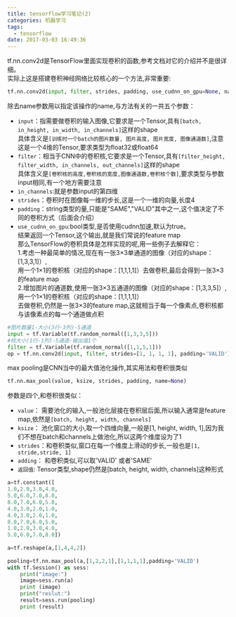 ```yaml
---
title: tensorflow学习笔记(2)
categories: 机器学习
tags:
  - tensorflow
date: 2017-03-03 16:49:36
---
```


tf.nn.conv2d是TensorFlow里面实现卷积的函数,参考文档对它的介绍并不是很详细。   
实际上这是搭建卷积神经网络比较核心的一个方法,非常重要:   
```python 
tf.nn.conv2d(input, filter, strides, padding, use_cudnn_on_gpu=None, name=None)
```
除去name参数用以指定该操作的name,与方法有关的一共五个参数：  
* `input`：指需要做卷积的输入图像,它要求是一个Tensor,具有`[batch, in_height, in_width, in_channels]`这样的shape    
具体含义是`[训练时一个batch的图片数量, 图片高度, 图片宽度, 图像通道数]`,注意这是一个4维的Tensor,要求类型为float32或float64      
* `filter`：相当于CNN中的卷积核,它要求是一个Tensor,具有`[filter_height, filter_width, in_channels, out_channels]`这样的shape    
具体含义是`[卷积核的高度,卷积核的宽度,图像通道数,卷积核个数]`,要求类型与参数input相同,有一个地方需要注意  
* `in_channels`:就是参数input的第四维
* `strides`：卷积时在图像每一维的步长,这是一个一维的向量,长度4    
* `padding`：string类型的量,只能是"SAME","VALID"其中之一,这个值决定了不同的卷积方式（后面会介绍）  
* `use_cudnn_on_gpu`:bool类型,是否使用cudnn加速,默认为true。   
结果返回一个Tensor,这个输出,就是我们常说的feature map    
那么TensorFlow的卷积具体是怎样实现的呢,用一些例子去解释它：   
1.考虑一种最简单的情况,现在有一张3×3单通道的图像（对应的shape：[1,3,3,1]）,  
用一个1×1的卷积核（对应的shape：[1,1,1,1]）去做卷积,最后会得到一张3×3的feature map      
2.增加图片的通道数,使用一张3×3五通道的图像（对应的shape：[1,3,3,5]）,用一个1×1的卷积核（对应的shape：[1,1,1,1]）   
去做卷积,仍然是一张3×3的feature map,这就相当于每一个像素点,卷积核都与该像素点的每一个通道做点积     
```python
#图片数量1-大小(3行-3列)-5通道
input = tf.Variable(tf.random_normal([1,3,3,5]))  
#核大小(1行-1列)-5通道-输出值1个
filter = tf.Variable(tf.random_normal([1,1,5,1])) 
op = tf.nn.conv2d(input, filter, strides=[1, 1, 1, 1], padding='VALID')  
```


max pooling是CNN当中的最大值池化操作,其实用法和卷积很类似 
```python
tf.nn.max_pool(value, ksize, strides, padding, name=None)
```
参数是四个,和卷积很类似：
* `value`： 需要池化的输入,一般池化层接在卷积层后面,所以输入通常是feature map,依然是`[batch, height, width, channels]`   
* `ksize`： 池化窗口的大小,取一个四维向量,一般是[1, height, width, 1],因为我们不想在batch和channels上做池化,所以这两个维度设为了1  
* `strides`：和卷积类似,窗口在每一个维度上滑动的步长,一般也是`[1, stride,stride, 1]`
* `adding`： 和卷积类似,可以取'VALID' 或者'SAME'  
* `返回值`:  Tensor类型,shape仍然是[batch, height, width, channels]这种形式  


```python
a=tf.constant([
1.0,2.0,3.0,4.0,  
5.0,6.0,7.0,8.0,  
8.0,7.0,6.0,5.0,  
4.0,3.0,2.0,1.0,  
4.0,3.0,2.0,1.0,  
8.0,7.0,6.0,5.0,  
1.0,2.0,3.0,4.0,  
5.0,6.0,7.0,8.0])  
                  
a=tf.reshape(a,[1,4,4,2])  
  
pooling=tf.nn.max_pool(a,[1,2,2,1],[1,1,1,1],padding='VALID')  
with tf.Session() as sess:  
    print("image:")  
    image=sess.run(a)  
    print (image)  
    print("reslut:")  
    result=sess.run(pooling)  
    print (result)  
```